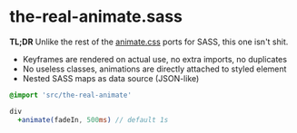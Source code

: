 # the-real-animate.sass
**TL;DR** Unlike the rest of the [animate.css](https://github.com/daneden/animate.css) ports for SASS, this one isn't shit.

- Keyframes are rendered on actual use, no extra imports, no duplicates
- No useless classes, animations are directly attached to styled element
- Nested SASS maps as data source (JSON-like)

```Sass
@import 'src/the-real-animate'

div
  +animate(fadeIn, 500ms) // default 1s
```
